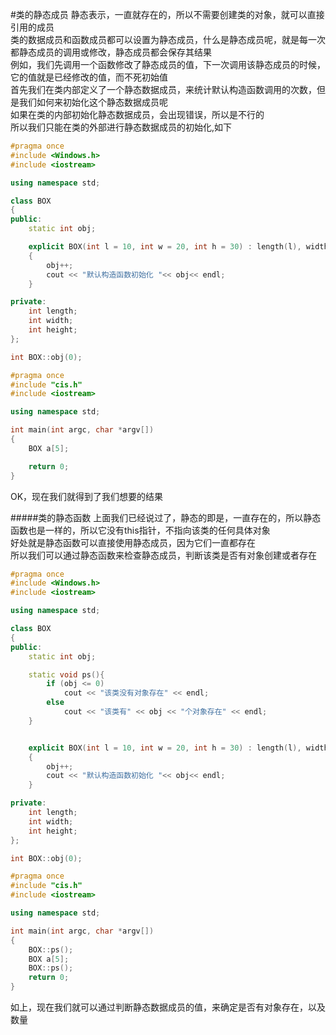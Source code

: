 #类的静态成员
静态表示，一直就存在的，所以不需要创建类的对象，就可以直接引用的成员          
类的数据成员和函数成员都可以设置为静态成员，什么是静态成员呢，就是每一次都静态成员的调用或修改，静态成员都会保存其结果         
例如，我们先调用一个函数修改了静态成员的值，下一次调用该静态成员的时候，它的值就是已经修改的值，而不死初始值          
首先我们在类内部定义了一个静态数据成员，来统计默认构造函数调用的次数，但是我们如何来初始化这个静态数据成员呢          
如果在类的内部初始化静态数据成员，会出现错误，所以是不行的           
所以我们只能在类的外部进行静态数据成员的初始化,如下             
```cpp
#pragma once
#include <Windows.h>
#include <iostream>

using namespace std;

class BOX
{
public:
	static int obj;

	explicit BOX(int l = 10, int w = 20, int h = 30) : length(l), width(w), height(h)
	{
		obj++;
		cout << "默认构造函数初始化 "<< obj<< endl;
	}

private:
	int length;
	int width;
	int height;
};

int BOX::obj(0);
```
```cpp
#pragma once
#include "cis.h"
#include <iostream>

using namespace std;

int main(int argc, char *argv[])
{
	BOX a[5];

	return 0;
}
```
OK，现在我们就得到了我们想要的结果             

#####类的静态函数
上面我们已经说过了，静态的即是，一直存在的，所以静态函数也是一样的，所以它没有this指针，不指向该类的任何具体对象             
好处就是静态函数可以直接使用静态成员，因为它们一直都存在         
所以我们可以通过静态函数来检查静态成员，判断该类是否有对象创建或者存在          

```cpp
#pragma once
#include <Windows.h>
#include <iostream>

using namespace std;

class BOX
{
public:
	static int obj;

	static void ps(){
		if (obj <= 0)
			cout << "该类没有对象存在" << endl;
		else
			cout << "该类有" << obj << "个对象存在" << endl;
	}


	explicit BOX(int l = 10, int w = 20, int h = 30) : length(l), width(w), height(h)
	{
		obj++;
		cout << "默认构造函数初始化 "<< obj<< endl;
	}

private:
	int length;
	int width;
	int height;
};

int BOX::obj(0);
```
```cpp
#pragma once
#include "cis.h"
#include <iostream>

using namespace std;

int main(int argc, char *argv[])
{
	BOX::ps();
	BOX a[5];
	BOX::ps();
	return 0;
}
```
如上，现在我们就可以通过判断静态数据成员的值，来确定是否有对象存在，以及数量          





